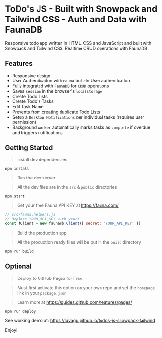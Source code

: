 # ToDo's JS - Built with Snowpack and Tailwind CSS - Auth and Data with FaunaDB

Responsive todo app written in HTML, CSS and JavaScript and built with Snowpack and Tailwind CSS. Realtime CRUD operations with FaunaDB

## Features

- Responsive design
- User Authentication with `Fauna` built-in User authentication
- Fully integrated with `FaunaDB` for `CRUD` operations
- Saves `session` in the browser's `localstorage`
- Create Todo Lists
- Create Todo's Tasks
- Edit Task Name
- Prevents from creating duplicate Todo Lists
- Setup a `Desktop Notifications` per individual tasks (requires user permission)
- Background `worker` automatically marks tasks as `complete` if overdue and triggers notifications

## Getting Started

> Install dev dependencies

```sh
npm install
```

> Run the dev server

> All the dev files are in the `src` & `public` directories

```sh
npm start
```

> Get your free Fauna API KEY at https://fauna.com/

```js
// src/fauna.helpers.js
// Replace YOUR_API_KEY with yours
const fClient = new faunadb.Client({ secret: 'YOUR_API_KEY' })
```

> Build the production app

> All the production ready files will be put in the `build` directory

```sh
npm run build
```

## Optional

> Deploy to GitHub Pages for Free

> Must first activate this option on your own repo and set the `homepage` link in your `package.json`

> Learn more at https://guides.github.com/features/pages/

```sh
npm run deploy
```


See working demo at: https://luvagu.github.io/todos-js-snowpack-tailwind

Enjoy!
